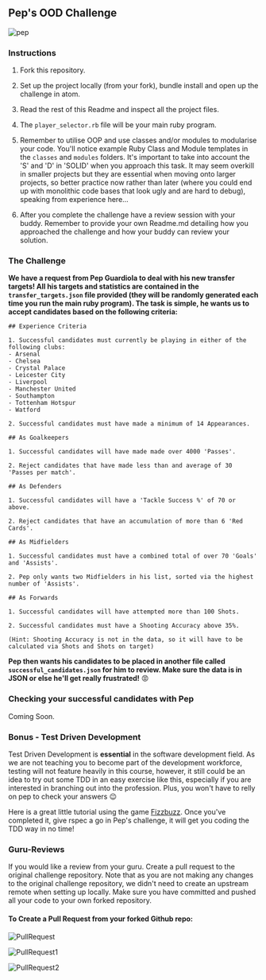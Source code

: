 ## Pep's OOD Challenge

![pep](https://github.com/sportsdatasolutions/pep_ood_challenge/blob/master/pep.png)

### Instructions

1. Fork this repository.

2. Set up the project locally (from your fork), bundle install and open up the challenge in atom.

3. Read the rest of this Readme and inspect all the project files.

4. The ```player_selector.rb``` file will be your main ruby program.

5. Remember to utilise OOP and use classes and/or modules to modularise your code. You'll notice example Ruby Class and Module templates in the ```classes``` and  ```modules``` folders. It's important to take into account the 'S' and 'D' in 'SOLID' when you approach this task. It may seem overkill in smaller projects but they are essential when moving onto larger projects, so better practice now rather than later (where you could end up with monolithic code bases that look ugly and are hard to debug), speaking from experience here...

6. After you complete the challenge have a review session with your buddy. Remember to provide your own Readme.md detailing how you approached the challenge and how your buddy can review your solution.

### The Challenge

**We have a request from Pep Guardiola to deal with his new transfer targets! All his targets and statistics are contained in the ```transfer_targets.json``` file provided (they will be randomly generated each time you run the main ruby program). The task is simple, he wants us to accept candidates based on the following criteria:**

```
## Experience Criteria

1. Successful candidates must currently be playing in either of the following clubs:
- Arsenal
- Chelsea
- Crystal Palace
- Leicester City
- Liverpool
- Manchester United
- Southampton
- Tottenham Hotspur
- Watford

2. Successful candidates must have made a minimum of 14 Appearances.

## As Goalkeepers

1. Successful candidates will have made made over 4000 'Passes'.

2. Reject candidates that have made less than and average of 30 'Passes per match'.

## As Defenders

1. Successful candidates will have a 'Tackle Success %' of 70 or above.

2. Reject candidates that have an accumulation of more than 6 'Red Cards'.

## As Midfielders

1. Successful candidates must have a combined total of over 70 'Goals' and 'Assists'.

2. Pep only wants two Midfielders in his list, sorted via the highest number of 'Assists'.

## As Forwards

1. Successful candidates will have attempted more than 100 Shots.

2. Successful candidates must have a Shooting Accuracy above 35%.

(Hint: Shooting Accuracy is not in the data, so it will have to be calculated via Shots and Shots on target)

```

**Pep then wants his candidates to be placed in another file called ```successful_candidates.json``` for him to review. Make sure the data is in JSON or else he'll get really frustrated!** :rage:

### Checking your successful candidates with Pep
Coming Soon.

### Bonus - Test Driven Development

Test Driven Development is **essential** in the software development field. As we are not teaching you to become part of the development workforce, testing will not feature heavily in this course, however, it still could be an idea to try out some TDD in an easy exercise like this, especially if you are interested in branching out into the profession. Plus, you won't have to relly on pep to check your answers :wink:

Here is a great little tutorial using the game [Fizzbuzz](https://medium.com/craft-academy/introduction-to-ruby-and-rspec-135da4051802). Once you've completed it, give rspec a go in Pep's challenge, it will get you coding the TDD way in no time!

### Guru-Reviews

If you would like a review from your guru. Create a pull request to the original challenge repository. Note that as you are not making any changes to the original challenge repository, we didn't need to create an upstream remote when setting up locally. Make sure you have committed and pushed all your code to your own forked repository.

#### To Create a Pull Request from your forked Github repo:

![PullRequest](https://github.com/danielstpaul/sds_academy_course/blob/master/public/PullRequest.png)

![PullRequest1](https://github.com/danielstpaul/sds_academy_course/blob/master/public/PullRequest1.png)

![PullRequest2](https://github.com/danielstpaul/sds_academy_course/blob/master/public/PullRequest2.png)
